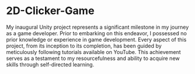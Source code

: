 # 2D-Clicker-Game
My inaugural Unity project represents a significant milestone in my journey as a game developer. Prior to embarking on this endeavor, I possessed no prior knowledge or experience in game development. Every aspect of this project, from its inception to its completion, has been guided by meticulously following tutorials available on YouTube. This achievement serves as a testament to my resourcefulness and ability to acquire new skills through self-directed learning.

